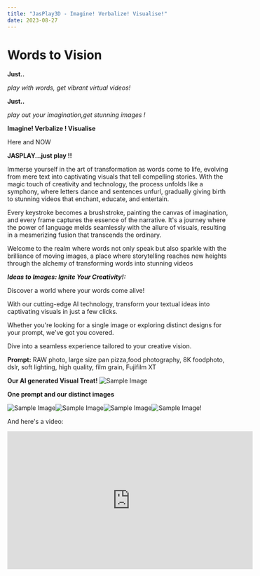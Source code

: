 ```yaml
---
title: "JasPlay3D - Imagine! Verbalize! Visualise!"
date: 2023-08-27
---
```

# Words to Vision
                    
**Just..**

_play with words, get vibrant virtual  videos!_
                                    
**Just..**

_play out your imagination,get stunning images !_
                             
**Imagine! Verbalize ! Visualise**

Here and NOW

**JASPLAY...just play !!**

Immerse yourself in the art of transformation as words come to life, evolving from mere text into captivating visuals that tell compelling stories. With the magic touch of creativity and technology, the process unfolds like a symphony, where letters dance and sentences unfurl, gradually giving birth to stunning videos that enchant, educate, and entertain. 

Every keystroke becomes a brushstroke, painting the canvas of imagination, and every frame captures the essence of the narrative. It's a journey where the power of language melds seamlessly with the allure of visuals, resulting in a mesmerizing fusion that transcends the ordinary. 

Welcome to the realm where words not only speak but also sparkle with the brilliance of moving images, a place where storytelling reaches new heights through the alchemy of transforming words into stunning videos

_**Ideas to Images: Ignite Your Creativity!:**_

Discover a world where your words come alive! 

With our cutting-edge AI technology, transform your textual ideas into captivating visuals in just a few clicks. 

Whether you're looking for a single image or exploring distinct designs for your prompt, we've got you covered. 

Dive into a seamless experience tailored to your creative vision.

**Prompt:** RAW photo, large size pan pizza,food photography, 8K foodphoto, dslr, soft lighting, high quality, film grain, Fujifilm XT

**Our AI generated Visual Treat!**
![Sample Image](/images/large_pizza.png)

**One prompt and our distinct images**

![Sample Image](/images/twin1.png)![Sample Image](/images/twin2.png)![Sample Image](/images/twin3.png)![Sample Image](/images/twin4.png)!

And here's a video:

<iframe width="560" height="315" src="https://www.youtube.com/embed/lOYBVGCj2ss?si=pnZYRwnqwN13ArNt" title="YouTube video player" frameborder="0" allow="accelerometer; autoplay; clipboard-write; encrypted-media; gyroscope; picture-in-picture; web-share" allowfullscreen></iframe>
